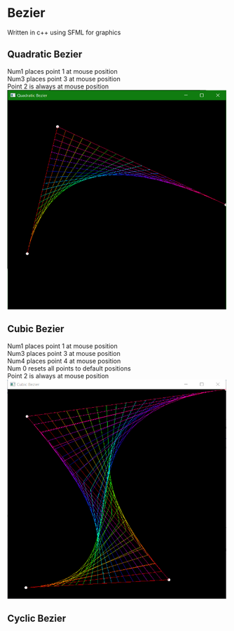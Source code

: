 # Bezier
Written in c++ using SFML for graphics

## Quadratic Bezier
Num1 places point 1 at mouse position\
Num3 places point 3 at mouse position\
Point 2 is always at mouse position
<img src="https://github.com/MattR2718/Bezier/blob/main/QuadraticBezier/QuadraticBezier.PNG" width="500" height="500">

## Cubic Bezier
Num1 places point 1 at mouse position\
Num3 places point 3 at mouse position\
Num4 places point 4 at mouse position\
Num 0 resets all points to default positions\
Point 2 is always at mouse position
<img src="https://github.com/MattR2718/Bezier/blob/main/CubicBezier/CubicBezier.PNG" width="500" height="500">

## Cyclic Bezier
